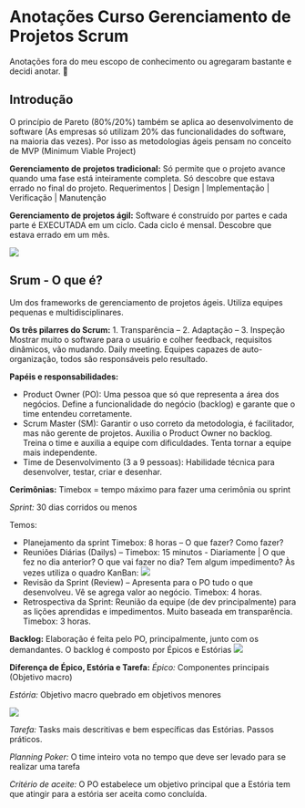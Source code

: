 # Anotações Curso Gerenciamento de Projetos Scrum

Anotações fora do meu escopo de conhecimento ou agregaram bastante e decidi anotar. 📖

## Introdução

O princípio de Pareto (80%/20%) também se aplica ao desenvolvimento de software (As empresas só utilizam 20% das funcionalidades do software, na maioria das vezes). Por isso as metodologias ágeis pensam no conceito de MVP (Minimum Viable Project)

**Gerenciamento de projetos tradicional:** Só permite que o projeto avance quando uma fase está inteiramente completa. Só descobre que estava errado no final do projeto.
Requerimentos | Design | Implementação | Verificação | Manutenção

**Gerenciamento de projetos ágil:** Software é construído por partes e cada parte é EXECUTADA em um ciclo. Cada ciclo é mensal. Descobre que estava errado em um mês.

<img src="./img/img1.png" />

## Srum - O que é?

Um dos frameworks de gerenciamento de projetos ágeis. Utiliza equipes pequenas e multidisciplinares.

**Os três pilarres do Scrum:** 1. Transparência – 2. Adaptação – 3. Inspeção
Mostrar muito o software para o usuário e colher feedback, requisitos dinâmicos, vão mudando. Daily meeting.
Equipes capazes de auto-organização, todos são responsáveis pelo resultado.

**Papéis e responsabilidades:** 
- Product Owner (PO): Uma pessoa que só que representa a área dos negócios. Define a funcionalidade do negócio (backlog) e garante que o time entendeu corretamente. 
- Scrum Master (SM): Garantir o uso correto da metodologia, é facilitador, mas não gerente de projetos. Auxilia o Product Owner no backlog. Treina o time e auxilia a equipe com dificuldades. Tenta tornar a equipe mais independente.
- Time de Desenvolvimento (3 a 9 pessoas): Habilidade técnica para desenvolver, testar, criar e desenhar.

**Cerimônias:**
Timebox = tempo máximo para fazer uma cerimônia ou sprint

*Sprint:* 30 dias corridos ou menos

Temos:
- Planejamento da sprint Timebox: 8 horas – O que fazer? Como fazer?
- Reuniões Diárias (Dailys) – Timebox: 15 minutos  - Diariamente | O que fez no dia anterior? O que vai fazer no dia? Tem algum impedimento?
Às vezes utiliza o quadro KanBan: <img src="./img/img2.png" />
- Revisão da Sprint (Review) – Apresenta para o PO tudo o que desenvolveu.  Vê se agrega valor ao negócio. Timebox: 4 horas.
- Retrospectiva da Sprint: Reunião da equipe (de dev principalmente) para as lições aprendidas e impedimentos. Muito baseada em transparência. Timebox: 3 horas.

**Backlog:** Elaboração é feita pelo PO, principalmente, junto com os demandantes. O backlog é composto por Épicos e Estórias
<img src="./img/img3.png" />

**Diferença de Épico, Estória e Tarefa:**
*Épico:* Componentes principais (Objetivo macro)

*Estória:* Objetivo macro quebrado em objetivos menores

<img src="./img/img4.png" />

*Tarefa:* Tasks mais descritivas e bem específicas das Estórias. Passos práticos.

*Planning Poker:* O time inteiro vota no tempo que deve ser levado para se realizar uma tarefa

*Critério de aceite:* O PO estabelece um objetivo principal que a Estória tem que atingir para a estória ser aceita como concluída.

